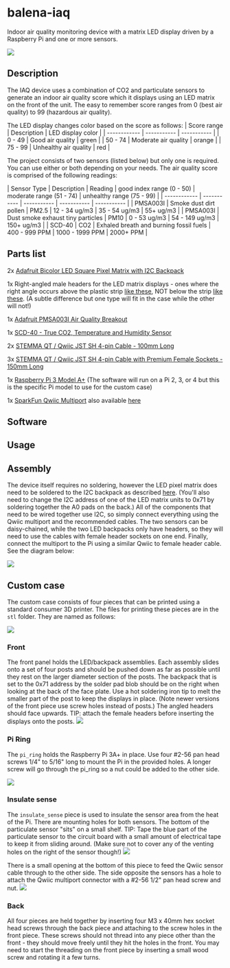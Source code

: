 # balena-iaq
Indoor air quality monitoring device with a matrix LED display driven by a Raspberry Pi and one or more sensors.

![](https://raw.githubusercontent.com/balena-io-playground/balena-iaq/master/images/unit2.jpg)

## Description
The IAQ device uses a combination of CO2 and particulate sensors to generate an indoor air quality score which it displays using an LED matrix on the front of the unit. The easy to remember score ranges from 0 (best air quality) to 99 (hazardous air quality).

The LED display changes color based on the score as follows:
| Score range | Description | LED display color | 
| ------------ | ----------- | ----------- |
| 0 - 49 | Good air quality | green |
| 50 - 74 | Moderate air quality | orange |
| 75 - 99 | Unhealthy air quality | red |

The project consists of two sensors (listed below) but only one is required. You can use either or both depending on your needs. The air quality score is comprised of the following readings:

| Sensor Type | Description | Reading | good index range (0 - 50) | moderate range (51 - 74) | unhealthy range (75 - 99) |
| ------------ | ----------- | ----------- | ----------- | ----------- |
| PMSA003I | Smoke  dust  dirt  pollen | PM2.5 | 12 - 34 ug/m3 | 35 - 54 ug/m3 | 55+ ug/m3 |
| PMSA003I | Dust smoke  exhaust  tiny particles | PM10 | 0 - 53 ug/m3 | 54 - 149 ug/m3 | 150+ ug/m3 |
| SCD-40 | CO2 | Exhaled breath and burning fossil fuels | 400 - 999 PPM | 1000 - 1999 PPM | 2000+ PPM |


## Parts list
2x [Adafruit Bicolor LED Square Pixel Matrix with I2C Backpack](https://www.adafruit.com/product/902)

1x Right-angled male headers for the LED matrix displays - ones where the right angle occurs above the plastic strip [like these](https://www.amazon.com/gp/product/B07ZHG25NH/), NOT below the strip [like these](https://www.adafruit.com/product/1540). (A subtle difference but one type will fit in the case while the other will not!) 

1x [Adafruit PMSA003I Air Quality Breakout](https://www.adafruit.com/product/4632)

1x [SCD-40 - True CO2, Temperature and Humidity Sensor](https://www.adafruit.com/product/5187)

2x [STEMMA QT / Qwiic JST SH 4-pin Cable - 100mm Long](https://www.adafruit.com/product/4210)

3x [STEMMA QT / Qwiic JST SH 4-pin Cable with Premium Female Sockets - 150mm Long](https://www.adafruit.com/product/4397)

1x [Raspberry Pi 3 Model A+](https://www.raspberrypi.org/products/raspberry-pi-3-model-a-plus/) (The software will run on a Pi 2, 3, or 4 but this is the specific Pi model to use for the custom case)

1x [SparkFun Qwiic Multiport](https://www.adafruit.com/product/4861) also available [here](https://www.sparkfun.com/products/18012)

## Software

## Usage


## Assembly
The device itself requires no soldering, however the LED pixel matrix does need to be soldered to the I2C backpack as described [here](https://learn.adafruit.com/adafruit-led-backpack/bi-color-8x8-matrix-assembly). (You'll also need to change the I2C address of one of the LED matrix units to 0x71 by soldering together the A0 pads on the back.) All of the components that need to be wired together use I2C, so simply connect everything using the Qwiic multiport and the recommended cables. The two sensors can be daisy-chained, while the two LED backpacks only have headers, so they will need to use the cables with female header sockets on one end. Finally, connect the multiport to the Pi using a similar Qwiic to female header cable. See the diagram below:

![](https://raw.githubusercontent.com/balena-io-playground/balena-iaq/master/images/wiring.png)

## Custom case
The custom case consists of four pieces that can be printed using a standard consumer 3D printer. The files for printing these pieces are in the `stl` folder. They are named as follows:

![](https://raw.githubusercontent.com/balena-io-playground/balena-iaq/master/images/case.png)

### Front
The front panel holds the LED/backpack assemblies. Each assembly slides onto a set of four posts and should be pushed down as far as possible until they rest on the larger diameter section of the posts. The backpack that is set to the 0x71 address by the solder pad blob should be on the right when looking at the back of the face plate. Use a hot soldering iron tip to melt the smaller part of the post to keep the displays in place. (Note newer versions of the front piece use screw holes instead of posts.) The angled headers should face upwards. TIP: attach the female headers before inserting the displays onto the posts.
![](https://raw.githubusercontent.com/balena-io-playground/balena-iaq/master/images/case_front.png)

### Pi Ring
The `pi_ring` holds the Raspberry Pi 3A+ in place. Use four #2-56 pan head screws 1/4" to 5/16" long to mount the Pi in the provided holes. A longer screw will go through the pi_ring so a nut could be added to the other side. 

![](https://raw.githubusercontent.com/balena-io-playground/balena-iaq/master/images/case_pi.png)

### Insulate sense
The `insulate_sense` piece is used to insulate the sensor area from the heat of the Pi. There are mounting holes for both sensors. The bottom of the particulate sensor "sits" on a small shelf. TIP: Tape the blue part of the particulate sensor to the circuit board with a small amount of electrical tape to keep it from sliding around. (Make sure not to cover any of the venting holes on the right of the sensor though!) 
![](https://raw.githubusercontent.com/balena-io-playground/balena-iaq/master/images/case_insulate.png)

There is a small opening at the bottom of this piece to feed the Qwiic sensor cable through to the other side. The side opposite the sensors has a hole to attach the Qwiic multiport connector with a #2-56 1/2" pan head screw and nut.
![](https://raw.githubusercontent.com/balena-io-playground/balena-iaq/master/images/case_insulate_back.png)
### Back
All four pieces are held together by inserting four M3 x 40mm hex socket head screws through the back piece and attaching to the screw holes in the front piece. These screws should not thread into any piece other than the front - they should move freely until they hit the holes in the front. You may need to start the threading on the front piece by inserting a small wood screw and rotating it a few turns.
